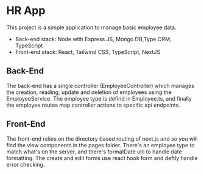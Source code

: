# HR App

This project is a simple application to manage basic employee data.
- Back-end stack: Node with Express JS, Mongo DB,Type ORM, TypeScript
- Front-end stack: React, Tailwind CSS, TypeScript, NextJS

## Back-End
The back-end has a single controller (EmployeeController) which manages the creation, reading, update and deletion of employees using the EmployeeService.
The employee type is defind in Employee.ts, and finally the employee routes map controller actions to specific api endpoints.

## Front-End
The front-end relies on the directory based routing of next.js and so you will find the view components in the pages folder.
There's an employee type to match what's on the server, and there's formatDate util to handle date formatting. The create and edit forms use react hook form and deftly handle error checking.


